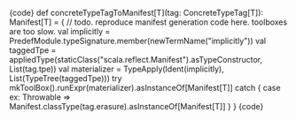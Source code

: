 {code}
def concreteTypeTagToManifest[T](tag: ConcreteTypeTag[T]): Manifest[T] = {
  // todo. reproduce manifest generation code here. toolboxes are too slow.
  val implicitly = PredefModule.typeSignature.member(newTermName("implicitly"))
  val taggedTpe = appliedType(staticClass("scala.reflect.Manifest").asTypeConstructor, List(tag.tpe))
  val materializer = TypeApply(Ident(implicitly), List(TypeTree(taggedTpe)))
  try mkToolBox().runExpr(materializer).asInstanceOf[Manifest[T]]
  catch { case ex: Throwable => Manifest.classType(tag.erasure).asInstanceOf[Manifest[T]] }
}
{code}
